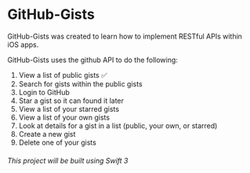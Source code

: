 # GitHub-Gists

GitHub-Gists was created to learn how to implement RESTful APIs within iOS apps.

GitHub-Gists uses the github API to do the following:

1. View a list of public gists :white_check_mark:
2. Search for gists within the public gists
3. Login to GitHub
4. Star a gist so it can found it later
5. View a list of your starred gists
6. View a list of your own gists
7. Look at details for a gist in a list (public, your own, or starred)
8. Create a new gist
9. Delete one of your gists

###### This project will be built using Swift 3